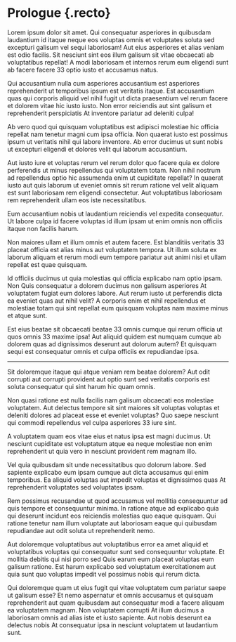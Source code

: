 # Prologue {.recto}

Lorem ipsum dolor sit amet. Qui consequatur asperiores in quibusdam laudantium id itaque neque eos voluptas omnis et voluptates soluta sed excepturi galisum vel sequi laboriosam! Aut eius asperiores et alias veniam est odio facilis. Sit nesciunt sint eos illum galisum sit vitae obcaecati ab voluptatibus repellat! A modi laboriosam et internos rerum eum eligendi sunt ab facere facere 33 optio iusto et accusamus natus.

Qui accusantium nulla cum asperiores accusantium est asperiores reprehenderit ut temporibus ipsum est veritatis itaque. Est accusantium quas qui corporis aliquid vel nihil fugit ut dicta praesentium vel rerum facere et dolorem vitae hic iusto iusto. Non error reiciendis aut sint galisum et reprehenderit perspiciatis At inventore pariatur ad deleniti culpa!

Ab vero quod qui quisquam voluptatibus est adipisci molestiae hic officia repellat nam tenetur magni cum ipsa officia. Non quaerat iusto est possimus ipsum ut veritatis nihil qui labore inventore. Ab error ducimus ut sunt nobis ut excepturi eligendi et dolores velit qui laborum accusantium.

Aut iusto iure et voluptas rerum vel rerum dolor quo facere quia ex dolore perferendis ut minus repellendus qui voluptatem totam. Non nihil nostrum ad repellendus optio hic assumenda enim ut cupiditate repellat? In quaerat iusto aut quis laborum ut eveniet omnis sit rerum ratione vel velit aliquam est sunt laboriosam rem eligendi consectetur. Aut voluptatibus laboriosam rem reprehenderit ullam eos iste necessitatibus.

Eum accusantium nobis ut laudantium reiciendis vel expedita consequatur. Ut labore culpa id facere voluptas id illum ipsam ut enim omnis non officiis itaque non facilis harum.

Non maiores ullam et illum omnis et autem facere. Est blanditiis veritatis 33 placeat officia est alias minus aut voluptatem tempora. Ut illum soluta ex laborum aliquam et rerum modi eum tempore pariatur aut animi nisi et ullam repellat est quae quisquam.

Id officiis ducimus ut quia molestias qui officia explicabo nam optio ipsam. Non Quis consequatur a dolorem ducimus non galisum asperiores At voluptatem fugiat eum dolores labore. Aut rerum iusto ut perferendis dicta ea eveniet quas aut nihil velit? A corporis enim et nihil repellendus et molestiae totam qui sint repellat eum quisquam voluptas nam maxime minus et atque sunt.

Est eius beatae sit obcaecati beatae 33 omnis cumque qui rerum officia ut quos omnis 33 maxime ipsa! Aut aliquid quidem est numquam cumque ab dolorem quas ad dignissimos deserunt aut dolorum autem? Et quisquam sequi est consequatur omnis et culpa officiis ex repudiandae ipsa.

---

Sit doloremque itaque qui atque veniam rem beatae dolorem? Aut odit corrupti aut corrupti provident aut optio sunt sed veritatis corporis est soluta consequatur qui sint harum hic quam omnis.

Non quasi ratione est nulla facilis nam galisum obcaecati eos molestiae voluptatem. Aut delectus tempore sit sint maiores sit voluptas voluptas et deleniti dolores ad placeat esse et eveniet voluptas? Quo saepe nesciunt qui commodi repellendus vel culpa asperiores 33 iure sint.

A voluptatem quam eos vitae eius et natus ipsa est magni ducimus. Ut nesciunt cupiditate est voluptatum atque ea neque molestiae non enim reprehenderit ut quia vero in nesciunt provident rem magnam illo.

Vel quia quibusdam sit unde necessitatibus quo dolorum labore. Sed sapiente explicabo eum ipsam cumque aut dicta accusamus qui enim temporibus. Ea aliquid voluptas aut impedit voluptas et dignissimos quas At reprehenderit voluptates sed voluptates ipsam.

Rem possimus recusandae ut quod accusamus vel mollitia consequuntur ad quis tempore et consequuntur minima. In ratione atque ad explicabo quia qui deserunt incidunt eos reiciendis molestias quo eaque quisquam. Qui ratione tenetur nam illum voluptate aut laboriosam eaque qui quibusdam repudiandae aut odit soluta ut reprehenderit nemo.

Aut doloremque voluptatibus aut voluptatibus error ea amet aliquid et voluptatibus voluptas qui consequatur sunt sed consequuntur voluptate. Et mollitia debitis qui nisi porro sed Quis earum eum placeat voluptas eum galisum ratione. Est harum explicabo sed voluptatum exercitationem aut quia sunt quo voluptas impedit vel possimus nobis qui rerum dicta.

Qui doloremque quam ut eius fugit qui vitae voluptatem cum pariatur saepe ut galisum esse? Et nemo aspernatur et omnis accusamus et quisquam reprehenderit aut quam quibusdam aut consequatur modi a facere aliquam ea voluptatem magnam. Non voluptatem corrupti At illum ducimus a laboriosam omnis ad alias iste et iusto sapiente. Aut nobis deserunt ea delectus nobis At consequatur ipsa in nesciunt voluptatem ut laudantium sunt.
